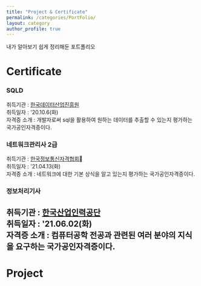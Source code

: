 ```yaml
---
title: "Project & Certificate"
permalink: /categories/PortFolio/
layout: category
author_profile: true
---
```

내가 알아보기 쉽게 정리해둔 포트폴리오

# Certificate  
### SQLD   
취득기관 : <a href = "https://www.dataq.or.kr/">한국데이터산업진흥원</a>  
취득일자 : '20.10.6(화)  
자격증 소개 : 개발자로써 sql을 활용하여 원하는 데이터를 추출할 수 있는지 평가하는 국가공인자격증이다.

### 네트워크관리사 2급  
취득기관 : <a href = "https://www.icqa.or.kr/">한국정보통신자격협회</a>  
취득일자 :  '21.04.13(화)  
자격증 소개 : 네트워크에 대한 기본 상식을 알고 있는지 평가하는 국가공인자격증이다.  

### 정보처리기사  
취득기관 :  <a href = "http://www.q-net.or.kr/">한국산업인력공단</a>   
취득일자 :  '21.06.02(화)  
자격증 소개 : 컴퓨터공학 전공과 관련된 여러 분야의 지식을 요구하는 국가공인자격증이다.
-------------
# Project
